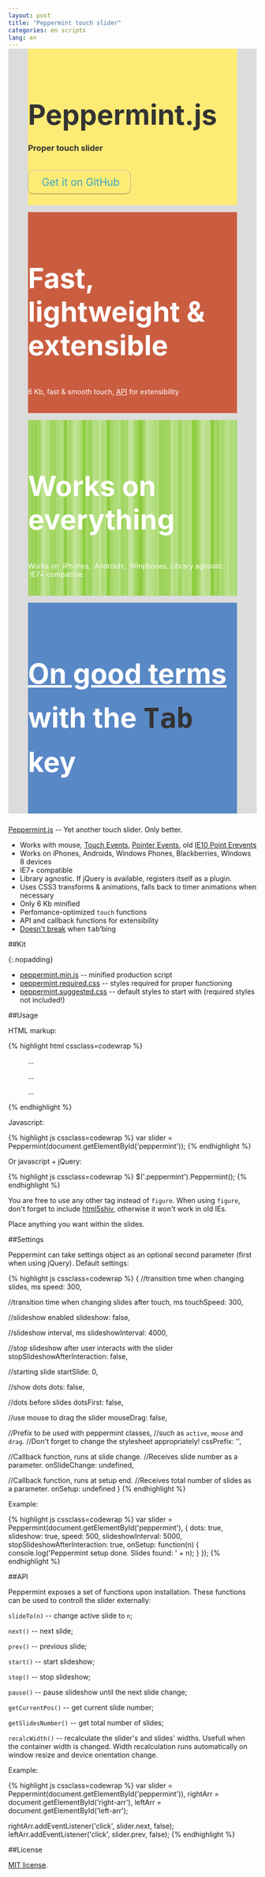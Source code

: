 ```yaml
---
layout: post
title: "Peppermint touch slider"
categories: en scripts
lang: en
---
```


<style>
  .stage.peppermint {
    position: relative;
    padding-left: 0;
    padding-right: 0;
    margin-top: -1em;
    margin-bottom: 24px;
    margin-bottom: 1.5rem;
    background: #dcdcdc;
  }

  .stage.peppermint .slides {
    padding: 0;
    display: -webkit-box;
    display: -webkit-flex;
    display: -ms-flexbox;
    display: flex;
    -ms-flex-align: stretch;
    -webkit-box-align: stretch;
    -webkit-align-items: stretch;
    align-items: stretch;
  }

  html.blackberry .stage.peppermint .slides {
    min-height: 16em;
  }

  html.no-flexbox.no-flexboxlegacy .stage.peppermint .slides {
    height: 20em;
  }

  .stage.peppermint figure {
    display: -webkit-box;
    display: -webkit-flex;
    display: -ms-flexbox;
    display: flex;
    -webkit-box-orient: vertical;
    -webkit-flex-direction: column;
    -ms-flex-direction: column;
    flex-direction: column;
    -webkit-box-pack: center;
    -webkit-justify-content: center;
    -ms-flex-pack: center;
    justify-content: center;
    padding-top: 1.5em;
    padding-bottom: 1.5em;
    margin-bottom: 0;
  }

  .stage.peppermint.active figure {
    padding-bottom: 3em;
  }

  html.no-flexbox.no-flexboxlegacy .stage.peppermint figure {
    height: 100%;
  }

  .stage.peppermint figure:last-child {
    margin-bottom: 0;
  }

  .stage.peppermint figure img {
    box-shadow: none;
  }

  .stage.peppermint figure figcaption {
    font-size: 0.7em;
    color: #fff;
  }

  .stage.peppermint ul.dots {
    position: absolute;
    bottom: 1.5em;
    left: 0;
    right: 0;
  }

  .stage.peppermint ul.dots li span {
    background: #fff;
  }

  .stage.peppermint ul.dots li.active span {
    background: transparent;
    border-color: #fff;
  }

  .stage.peppermint code {
    border-color: #fff;
  }

  .stage.peppermint a,
  .stage.peppermint a:hover,
  .stage.peppermint a:active {
    background: transparent;
    color: #fff;
  }

  .stage.peppermint .yellow {
    background: #fdeb75;
    color: #333;
  }

  .stage.peppermint .yellow h1 {
    margin-bottom: 0;
  }

  .stage.peppermint .yellow h3 {
    margin-bottom: 2em;
  }

  .stage.peppermint .yellow a.github {
    color: #3fa0b5;
    text-decoration: none;
    padding: 0.5em 1em;
    border: 1px solid;
    border-color: #bfa451;
    border-color: rgba(50,0,0,0.2) rgba(50,0,0,0.3) rgba(50,0,0,0.4) rgba(50,0,0,0.3);
    border-radius: 0.5em;
    box-shadow: inset 0 1px 0 2px rgba(255,255,255,0.3),
                0 2px 0 0 rgba(30,0,0,0.1);
    text-shadow: 1px 1px 0 rgba(255,255,255,0.3);
  }

  .stage.peppermint .yellow a.github:hover {
    background: rgba(255,50,50,0.05);
  }

  .stage.peppermint .red {
    color: #fff;
    background: #ca5d40 url("/pics/peppermint/red.jpg") 50% 50% no-repeat;
    background-size: auto 100%;
    -moz-background-size: cover;
    background-size: cover;
  }

  .stage.peppermint .green {
    color: #fff;
    text-shadow: 1px 1px 2px rgba(150,214,73,0.4);
    background-image: linear-gradient(90deg, rgba(255,255,255,.08) 50%, transparent 50%),
                      linear-gradient(90deg, rgba(255,255,255,.14) 50%, transparent 50%),
                      linear-gradient(90deg, transparent 50%, rgba(255,255,255,.18) 50%),
                      linear-gradient(90deg, transparent 50%, rgba(255,255,255,.2) 50%);
    background-size: 13px, 29px, 37px, 53px;
    background-color: #8bcc3c;
  }

  .stage.peppermint .blue {
    color: #fff;
    text-shadow: 1px 1px 2px rgba(89,135,198,0.6);
    background: #5988c6 url("/pics/peppermint/blue.jpg") 50% 50% no-repeat;
    background-size: auto 100%;
    -moz-background-size: cover;
    background-size: cover;
  }

  .stage.peppermint .blue h1 {
    line-height: 1.6;
  }

  .stage.peppermint .blue p a,
  .stage.peppermint .blue p a:hover,
  .stage.peppermint .red p a,
  .stage.peppermint .red p a:hover {
    color: #fff;
    text-decoration: underline;
  }

  html.winphone .stage.peppermint .blue,
  html.winphone .stage.peppermint .green {
    text-shadow: none;
  }

  .stage.peppermint kbd {
    color: #333;
    text-shadow: none;
  }

  @media all and (min-width: 40em) {
    .stage.peppermint h1 {
      font-size: 4em;
    }

    .stage.peppermint a.github {
      font-size: 1.5em;
    }
  }

  @media all and (min-width: 65em) {
    .stage.peppermint .slides {
      height: 25em;
    }

    .stage.peppermint h1 {
      font-size: 5em;
    }
  }
</style>

<script>
  dzDelayed.push(function() {
    $('#peppermint').Peppermint({
      mouseDrag: true,
      dots: true,
      slideshow: true,
      slideshowInterval: 7000,
      stopSlideshowAfterInteraction: true
    });
  });
</script>

<div class="stage peppermint" id="peppermint">
  <figure class="yellow">
    <h1>Peppermint.js</h1>
    <h3>Proper touch slider</h3>
    <p><a href="https://github.com/wilddeer/Peppermint" class="github"><i class="icon-github">&nbsp;</i>Get it on GitHub</a></p>
  </figure>

  <figure class="red">
      <h1>Fast, lightweight &amp; extensible</h1>
      <p>6 Kb, fast &amp; smooth touch, <a href="#api">API</a> for extensibility</p>
  </figure>

  <figure class="green">
      <h1>Works on everything</h1>
      <p>Works on <i class="icon-apple">&nbsp;</i>iPhones, <i class="icon-android">&nbsp;</i>Androids, <i class="icon-windows">&nbsp;</i>Winphones. Library agnostic. <i class="icon-IE">&nbsp;</i>IE7+ compatible.</p>
  </figure>

  <figure class="blue">
    <h1><a href="/en/internet-maintenance/js-sliders-and-the-tab-key/">On good terms</a> with the <kbd>Tab</kbd> key</h1>
    
  </figure>
</div>

[Peppermint.js](https://github.com/wilddeer/Peppermint) -- Yet another touch slider. Only better.

- Works with mouse, [Touch Events](http://www.w3.org/TR/touch-events/), [Pointer Events](http://www.w3.org/TR/pointerevents/), old [IE10 Point Erevents](http://msdn.microsoft.com/en-us/library/ie/hh673557(v=vs.85).aspx)
- Works on iPhones, Androids, Windows Phones, Blackberries, Windows 8 devices
- IE7+ compatible
- Library agnostic. If jQuery is available, registers itself as a plugin.
- Uses CSS3 transforms &amp; animations, falls back to timer animations when necessary
- Only 6 Kb minified
- Perfomance-optimized `touch` functions
- API and callback functions for extensibility
- [Doesn't break](/en/internet-maintenance/js-sliders-and-the-tab-key/) when <kbd>tab</kbd>&rsquo;bing

##Kit

{:.nopadding}
- <a href="https://raw.github.com/wilddeer/Peppermint/master/peppermint.min.js" class="iconlink"><i class="icon-cloud-download"> </i><span>peppermint.min.js</span></a> -- minified production script
- <a href="https://raw.github.com/wilddeer/Peppermint/master/peppermint.required.css" class="iconlink"><i class="icon-cloud-download"> </i><span>peppermint.required.css</span></a> -- styles required for proper functioning
- <a href="https://raw.github.com/wilddeer/Peppermint/master/peppermint.suggested.css" class="iconlink"><i class="icon-cloud-download"> </i><span>peppermint.suggested.css</span></a> -- default styles to start with (required styles not included!)

##Usage

HTML markup:

{% highlight html cssclass=codewrap %}
<div class="peppermint" id="peppermint">
  <figure> ... </figure>

  <figure> ... </figure>

  <figure> ... </figure>
</div>
{% endhighlight %}

Javascript:

{% highlight js cssclass=codewrap %}
var slider = Peppermint(document.getElementById('peppermint'));
{% endhighlight %}

Or javascript + jQuery:

{% highlight js cssclass=codewrap %}
$('.peppermint').Peppermint();
{% endhighlight %}

You are free to use any other tag instead of `figure`. When using `figure`, don't forget to include [html5shiv](https://github.com/aFarkas/html5shiv), otherwise it won't work in old IEs.

Place anything you want within the slides.

##Settings

Peppermint can take settings object as an optional second parameter (first when using jQuery). Default settings:

{% highlight js cssclass=codewrap %}
{
  //transition time when changing slides, ms
  speed: 300,

  //transition time when changing slides after touch, ms
  touchSpeed: 300,

  //slideshow enabled
  slideshow: false,

  //slideshow interval, ms
  slideshowInterval: 4000,

  //stop slideshow after user interacts with the slider
  stopSlideshowAfterInteraction: false,

  //starting slide
  startSlide: 0,

  //show dots
  dots: false,

  //dots before slides
  dotsFirst: false,

  //use mouse to drag the slider
  mouseDrag: false,

  //Prefix to be used with peppermint classes,
  //such as `active`, `mouse` and `drag`.
  //Don't forget to change the stylesheet appropriately!
  cssPrefix: '',

  //Callback function, runs at slide change.
  //Receives slide number as a parameter.
  onSlideChange: undefined,

  //Callback function, runs at setup end.
  //Receives total number of slides as a parameter.
  onSetup: undefined
}
{% endhighlight %}

Example:

{% highlight js cssclass=codewrap %}
var slider = Peppermint(document.getElementById('peppermint'), {
  dots: true,
  slideshow: true,
  speed: 500,
  slideshowInterval: 5000,
  stopSlideshowAfterInteraction: true,
  onSetup: function(n) {
    console.log('Peppermint setup done. Slides found: ' + n);
  }
});
{% endhighlight %}

##API

Peppermint exposes a set of functions upon installation. These functions can be used to controll the slider externally:

`slideTo(n)` -- change active slide to `n`;

`next()` -- next slide;

`prev()` -- previous slide;

`start()` -- start slideshow;

`stop()` -- stop slideshow;

`pause()` -- pause slideshow until the next slide change;

`getCurrentPos()` -- get current slide number;

`getSlidesNumber()` -- get total number of slides;

`recalcWidth()` -- recalculate the slider's and slides' widths. Usefull when the container width is changed. Width recalculation runs automatically on window resize and device orientation change.

Example:

{% highlight js cssclass=codewrap %}
var slider = Peppermint(document.getElementById('peppermint')),
    rightArr = document.getElementById('right-arr'),
    leftArr = document.getElementById('left-arr');

rightArr.addEventListener('click', slider.next, false);
leftArr.addEventListener('click', slider.prev, false);
{% endhighlight %}

##License

[MIT license](http://opensource.org/licenses/MIT).